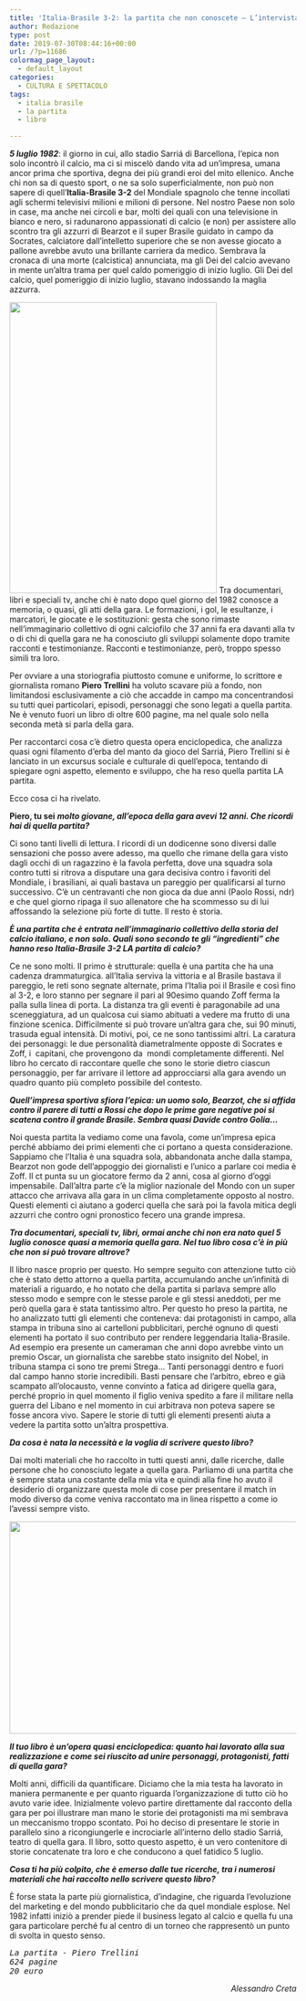 ```yaml
---
title: 'Italia-Brasile 3-2: la partita che non conoscete – L’intervista a Piero Trellini'
author: Redazione
type: post
date: 2019-07-30T08:44:16+00:00
url: /?p=11686
colormag_page_layout:
  - default_layout
categories:
  - CULTURA E SPETTACOLO
tags:
  - italia brasile
  - la partita
  - libro

---
```

_**5 luglio 1982**_: il giorno in cui, allo stadio Sarriá di Barcellona, l’epica non solo incontrò il calcio, ma ci si miscelò dando vita ad un’impresa, umana ancor prima che sportiva, degna dei più grandi eroi del mito ellenico. Anche chi non sa di questo sport, o ne sa solo superficialmente, non può non sapere di quell’**Italia-Brasile 3-2** del Mondiale spagnolo che tenne incollati agli schermi televisivi milioni e milioni di persone. Nel nostro Paese non solo in case, ma anche nei circoli e bar, molti dei quali con una televisione in bianco e nero, si radunarono appassionati di calcio (e non) per assistere allo scontro tra gli azzurri di Bearzot e il super Brasile guidato in campo da Socrates, calciatore dall&#8217;intelletto superiore che se non avesse giocato a pallone avrebbe avuto una brillante carriera da medico. Sembrava la cronaca di una morte (calcistica) annunciata, ma gli Dei del calcio avevano in mente un&#8217;altra trama per quel caldo pomeriggio di inizio luglio. Gli Dei del calcio, quel pomeriggio di inizio luglio, stavano indossando la maglia azzurra.

<img decoding="async" loading="lazy" class="alignleft wp-image-11687" src="https://progressonline.it/wp-content/uploads/2019/07/cover_TRELLINI_LA-PARTITA_DEF-214x300.jpg" alt="" width="364" height="510" /> Tra documentari, libri e speciali tv, anche chi è nato dopo quel giorno del 1982 conosce a memoria, o quasi, gli atti della gara. Le formazioni, i gol, le esultanze, i marcatori, le giocate e le sostituzioni: gesta che sono rimaste nell’immaginario collettivo di ogni calciofilo che 37 anni fa era davanti alla tv o di chi di quella gara ne ha conosciuto gli sviluppi solamente dopo tramite racconti e testimonianze. Racconti e testimonianze, però, troppo spesso simili tra loro.

Per ovviare a una storiografia piuttosto comune e uniforme, lo scrittore e giornalista romano **Piero Trellini** ha voluto scavare più a fondo, non limitandosi esclusivamente a ciò che accadde in campo ma concentrandosi su tutti quei particolari, episodi, personaggi che sono legati a quella partita. Ne è venuto fuori un libro di oltre 600 pagine, ma nel quale solo nella seconda metà si parla della gara.

Per raccontarci cosa c’è dietro questa opera enciclopedica, che analizza quasi ogni filamento d&#8217;erba del manto da gioco del Sarriá, Piero Trellini si è lanciato in un excursus sociale e culturale di quell&#8217;epoca, tentando di spiegare ogni aspetto, elemento e sviluppo, che ha reso quella partita LA partita.

Ecco cosa ci ha rivelato.

**Piero, tu sei** **_molto giovane, all’epoca della gara avevi 12 anni. Che ricordi hai di quella partita?_**

Ci sono tanti livelli di lettura. I ricordi di un dodicenne sono diversi dalle sensazioni che posso avere adesso, ma quello che rimane della gara visto dagli occhi di un ragazzino è la favola perfetta, dove una squadra sola contro tutti si ritrova a disputare una gara decisiva contro i favoriti del Mondiale, i brasiliani, ai quali bastava un pareggio per qualificarsi al turno successivo. C’è un centravanti che non gioca da due anni (Paolo Rossi, ndr) e che quel giorno ripaga il suo allenatore che ha scommesso su di lui affossando la selezione più forte di tutte. Il resto è storia.

**_È una partita che è entrata nell’immaginario collettivo della storia del calcio italiano, e non solo. Quali sono secondo te gli “ingredienti” che hanno reso Italia-Brasile 3-2 LA partita di calcio?_**

Ce ne sono molti. Il primo è strutturale: quella è una partita che ha una cadenza drammaturgica. all’Italia serviva la vittoria e al Brasile bastava il pareggio, le reti sono segnate alternate, prima l’Italia poi il Brasile e così fino al 3-2, e loro stanno per segnare il pari al 90esimo quando Zoff ferma la palla sulla linea di porta. La distanza tra gli eventi è paragonabile ad una sceneggiatura, ad un qualcosa cui siamo abituati a vedere ma frutto di una finzione scenica. Difficilmente si può trovare un’altra gara che, sui 90 minuti, trasuda egual intensità. Di motivi, poi, ce ne sono tantissimi altri. La caratura dei personaggi: le due personalità diametralmente opposte di Socrates e Zoff, i  capitani, che provengono da  mondi completamente differenti. Nel libro ho cercato di raccontare quelle che sono le storie dietro ciascun personaggio, per far arrivare il lettore ad approcciarsi alla gara avendo un quadro quanto più completo possibile del contesto.

**_Quell’impresa sportiva sfiora l’epica: un uomo solo, Bearzot, che si affida contro il parere di tutti a Rossi che dopo le prime gare negative poi si scatena contro il grande Brasile. Sembra quasi Davide contro Golia…_**

Noi questa partita la vediamo come una favola, come un’impresa epica perché abbiamo dei primi elementi che ci portano a questa considerazione. Sappiamo che l’Italia è una squadra sola, abbandonata anche dalla stampa, Bearzot non gode dell’appoggio dei giornalisti e l’unico a parlare coi media è Zoff. Il ct punta su un giocatore fermo da 2 anni, cosa al giorno d’oggi impensabile. Dall’altra parte c’è la miglior nazionale del Mondo con un super attacco che arrivava alla gara in un clima completamente opposto al nostro. Questi elementi ci aiutano a goderci quella che sarà poi la favola mitica degli azzurri che contro ogni pronostico fecero una grande impresa.

**_Tra documentari, speciali tv, libri, ormai anche chi non era nato quel 5 luglio conosce quasi a memoria quella gara. Nel tuo libro cosa c’è in più che non si può trovare altrove?_**

Il libro nasce proprio per questo. Ho sempre seguito con attenzione tutto ciò che è stato detto attorno a quella partita, accumulando anche un’infinità di materiali a riguardo, e ho notato che della partita si parlava sempre allo stesso modo e sempre con le stesse parole e gli stessi aneddoti, per me però quella gara è stata tantissimo altro. Per questo ho preso la partita, ne ho analizzato tutti gli elementi che conteneva: dai protagonisti in campo, alla stampa in tribuna sino ai cartelloni pubblicitari, perché ognuno di questi elementi ha portato il suo contributo per rendere leggendaria Italia-Brasile. Ad esempio era presente un cameraman che anni dopo avrebbe vinto un premio Oscar, un giornalista che sarebbe stato insignito del Nobel, in tribuna stampa ci sono tre premi Strega&#8230; Tanti personaggi dentro e fuori dal campo hanno storie incredibili. Basti pensare che l’arbitro, ebreo e già scampato all’olocausto, venne convinto a fatica ad dirigere quella gara, perché proprio in quel momento il figlio veniva spedito a fare il militare nella guerra del Libano e nel momento in cui arbitrava non poteva sapere se fosse ancora vivo. Sapere le storie di tutti gli elementi presenti aiuta a vedere la partita sotto un’altra prospettiva.

**_Da cosa è nata la necessità e la voglia di scrivere questo libro?_**

Dai molti materiali che ho raccolto in tutti questi anni, dalle ricerche, dalle persone che ho conosciuto legate a quella gara. Parliamo di una partita che è sempre stata una costante della mia vita e quindi alla fine ho avuto il desiderio di organizzare questa mole di cose per presentare il match in modo diverso da come veniva raccontato ma in linea rispetto a come io l’avessi sempre visto.

<img decoding="async" loading="lazy" class="aligncenter wp-image-11688 " src="https://progressonline.it/wp-content/uploads/2019/07/cover_TRELLINI_LA-PARTITA_DEF1-1024x642.jpg" alt="" width="591" height="372" /> 

**_Il tuo libro è un’opera quasi enciclopedica: quanto hai lavorato alla sua realizzazione e come sei riuscito ad unire personaggi, protagonisti, fatti di quella gara?_**

Molti anni, difficili da quantificare. Diciamo che la mia testa ha lavorato in maniera permanente e per quanto riguarda l’organizzazione di tutto ciò ho avuto varie idee. Inizialmente volevo partire direttamente dal racconto della gara per poi illustrare man mano le storie dei protagonisti ma mi sembrava un meccanismo troppo scontato. Poi ho deciso di presentare le storie in parallelo sino a ricongiungerle e incrociarle all’interno dello stadio Sarriá, teatro di quella gara. Il libro, sotto questo aspetto, è un vero contenitore di storie concatenate tra loro e che conducono a quel fatidico 5 luglio.

**_Cosa ti ha più colpito, che è emerso dalle tue ricerche, tra i numerosi materiali che hai raccolto nello scrivere questo libro?_**

È forse stata la parte più giornalistica, d’indagine, che riguarda l’evoluzione del marketing e del mondo pubblicitario che da quel mondiale esplose. Nel 1982 infatti iniziò a prender piede il business legato al calcio e quella fu una gara particolare perché fu al centro di un torneo che rappresentò un punto di svolta in questo senso.

<pre><em>La partita - Piero Trellini</em>
<em>624 pagine</em>
<em>20 euro</em></pre>

<p style="text-align: right;">
  <em>Alessandro Creta</em>
</p>